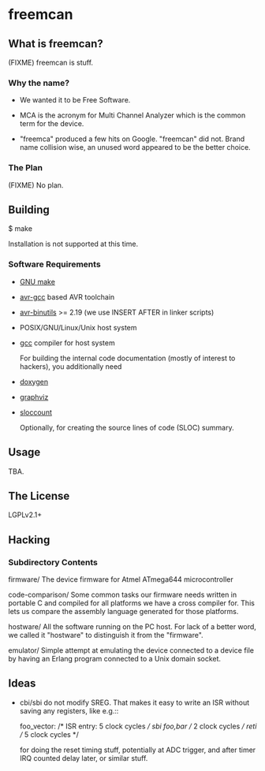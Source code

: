 # freemcan


## What is freemcan?


(FIXME) freemcan is stuff.


### Why the name?


  * We wanted it to be Free Software.

  * MCA is the acronym for Multi Channel Analyzer which is the common
    term for the device.

  * "freemca" produced a few hits on Google. "freemcan" did not.
    Brand name collision wise, an unused word appeared to be the
    better choice.



### The Plan


(FIXME) No plan.




## Building


  $ make

Installation is not supported at this time.


### Software Requirements


  * [GNU make](http://www.gnu.org/software/make/)

  * [avr-gcc](http://gcc.gnu.org/) based AVR toolchain

  * [avr-binutils](http://sourceware.org/binutils/) >= 2.19 (we use INSERT AFTER in linker scripts)

  * POSIX/GNU/Linux/Unix host system

  * [gcc](http://gcc.gnu.org/) compiler for host system

    For building the internal code documentation (mostly of interest
    to hackers), you additionally need

  * [doxygen](http://www.stack.nl/~dimitri/doxygen/index.html)

  * [graphviz](http://www.graphviz.org/)

  * [sloccount](http://www.dwheeler.com/sloccount)

    Optionally, for creating the source lines of code (SLOC) summary.



## Usage


TBA.



## The License

LGPLv2.1+



## Hacking


### Subdirectory Contents


   firmware/
           The device firmware for Atmel ATmega644 microcontroller

   code-comparison/
           Some common tasks our firmware needs written in portable C
           and compiled for all platforms we have a cross compiler
           for. This lets us compare the assembly language generated
           for those platforms.

   hostware/
           All the software running on the PC host. For lack of a
           better word, we called it "hostware" to distinguish it from
           the "firmware".

   emulator/
           Simple attempt at emulating the device connected to a
           device file by having an Erlang program connected to a
           Unix domain socket.



## Ideas

  * cbi/sbi do not modify SREG. That makes it easy to write an ISR
    without saving any registers, like e.g.::

       foo_vector:         /* ISR entry: 5 clock cycles */
                 sbi foo,bar          /* 2 clock cycles */
                 reti                 /* 5 clock cycles */

    for doing the reset timing stuff, potentially at ADC trigger, and
    after timer IRQ counted delay later, or similar stuff.
